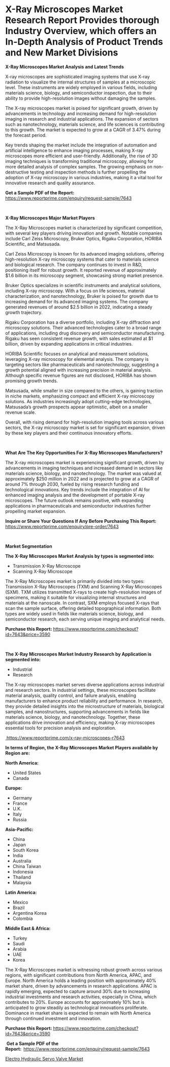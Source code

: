 <p><h1>X-Ray Microscopes Market Research Report Provides thorough Industry Overview, which offers an In-Depth Analysis of Product Trends and New Market Divisions</h1></p><p><strong>X-Ray Microscopes Market Analysis and Latest Trends</strong></p>
<p><p>X-ray microscopes are sophisticated imaging systems that use X-ray radiation to visualize the internal structures of samples at a microscopic level. These instruments are widely employed in various fields, including materials science, biology, and semiconductor inspection, due to their ability to provide high-resolution images without damaging the samples.</p><p>The X-ray microscopes market is poised for significant growth, driven by advancements in technology and increasing demand for high-resolution imaging in research and industrial applications. The expansion of sectors such as nanotechnology, materials science, and life sciences is contributing to this growth. The market is expected to grow at a CAGR of 3.47% during the forecast period. </p><p>Key trends shaping the market include the integration of automation and artificial intelligence to enhance imaging processes, making X-ray microscopes more efficient and user-friendly. Additionally, the rise of 3D imaging techniques is transforming traditional microscopy, allowing for more detailed analysis of complex samples. The growing emphasis on non-destructive testing and inspection methods is further propelling the adoption of X-ray microscopy in various industries, making it a vital tool for innovative research and quality assurance.</p></p>
<p><strong>Get a Sample PDF of the Report:&nbsp;</strong> <a href="https://www.reportprime.com/enquiry/request-sample/7643?utm_campaign=2940&utm_medium=2&utm_source=Github&utm_content=ia&utm_term=19032025&utm_id=x-ray-microscopes">https://www.reportprime.com/enquiry/request-sample/7643</a></p>
<p>&nbsp;</p>
<p><strong>X-Ray Microscopes Major Market Players</strong></p>
<p><p>The X-Ray Microscopes market is characterized by significant competition, with several key players driving innovation and growth. Notable companies include Carl Zeiss Microscopy, Bruker Optics, Rigaku Corporation, HORIBA Scientific, and Matsusada. </p><p>Carl Zeiss Microscopy is known for its advanced imaging solutions, offering high-resolution X-ray microscopy systems that cater to materials science and biological research. The company continues to invest in R&D, positioning itself for robust growth. It reported revenue of approximately $1.6 billion in its microscopy segment, showcasing strong market presence.</p><p>Bruker Optics specializes in scientific instruments and analytical solutions, including X-ray microscopy. With a focus on life sciences, material characterization, and nanotechnology, Bruker is poised for growth due to increasing demand for its advanced imaging systems. The company generated revenues of around $2.5 billion in 2022, indicating a steady growth trajectory.</p><p>Rigaku Corporation has a diverse portfolio, including X-ray diffraction and microscopy solutions. Their advanced technologies cater to a broad range of applications, including drug discovery and semiconductor manufacturing. Rigaku has seen consistent revenue growth, with sales estimated at $1 billion, driven by expanding applications in critical industries.</p><p>HORIBA Scientific focuses on analytical and measurement solutions, leveraging X-ray microscopy for elemental analysis. The company is targeting sectors like pharmaceuticals and nanotechnology, suggesting a growth potential aligned with increasing precision in material analysis. Although specific revenue figures are not disclosed, HORIBA has shown promising growth trends.</p><p>Matsusada, while smaller in size compared to the others, is gaining traction in niche markets, emphasizing compact and efficient X-ray microscopy solutions. As industries increasingly adopt cutting-edge technologies, Matsusada’s growth prospects appear optimistic, albeit on a smaller revenue scale.</p><p>Overall, with rising demand for high-resolution imaging tools across various sectors, the X-ray microscopy market is set for significant expansion, driven by these key players and their continuous innovatory efforts.</p></p>
<p>&nbsp;</p>
<p><strong>What Are The Key Opportunities For X-Ray Microscopes Manufacturers?</strong></p>
<p><p>The X-ray microscopes market is experiencing significant growth, driven by advancements in imaging techniques and increased demand in sectors like materials science, biology, and nanotechnology. The market was valued at approximately $250 million in 2022 and is projected to grow at a CAGR of around 7% through 2030, fueled by rising research funding and technological innovations. Key trends include the integration of AI for enhanced imaging analysis and the development of portable X-ray microscopes. The future outlook remains positive, with expanding applications in pharmaceuticals and semiconductor industries further propelling market expansion.</p></p>
<p><strong>Inquire or Share Your Questions If Any Before Purchasing This Report:</strong> <a href="https://www.reportprime.com/enquiry/pre-order/7643?utm_campaign=2940&utm_medium=2&utm_source=Github&utm_content=ia&utm_term=19032025&utm_id=x-ray-microscopes">https://www.reportprime.com/enquiry/pre-order/7643</a></p>
<p>&nbsp;</p>
<p><strong>Market Segmentation</strong></p>
<p><strong>The X-Ray Microscopes Market Analysis by types is segmented into:</strong></p>
<p><ul><li>Transmission X-Ray Microscope</li><li>Scanning X-Ray Microscope</li></ul></p>
<p><p>The X-Ray Microscopes market is primarily divided into two types: Transmission X-Ray Microscopes (TXM) and Scanning X-Ray Microscopes (SXM). TXM utilizes transmitted X-rays to create high-resolution images of specimens, making it suitable for visualizing internal structures and materials at the nanoscale. In contrast, SXM employs focused X-rays that scan the sample surface, offering detailed topographical information. Both types are widely used in fields like materials science, biology, and semiconductor research, each serving unique imaging and analytical needs.</p></p>
<p><strong>Purchase this Report:&nbsp;</strong><a href="https://www.reportprime.com/checkout?id=7643&price=3590&utm_campaign=2940&utm_medium=2&utm_source=Github&utm_content=ia&utm_term=19032025&utm_id=x-ray-microscopes">https://www.reportprime.com/checkout?id=7643&price=3590</a></p>
<p>&nbsp;</p>
<p><strong>The X-Ray Microscopes Market Industry Research by Application is segmented into:</strong></p>
<p><ul><li>Industrial</li><li>Research</li></ul></p>
<p><p>The X-ray microscopes market serves diverse applications across industrial and research sectors. In industrial settings, these microscopes facilitate material analysis, quality control, and failure analysis, enabling manufacturers to enhance product reliability and performance. In research, they provide detailed insights into the microstructure of materials, biological samples, and nanostructures, supporting advancements in fields like materials science, biology, and nanotechnology. Together, these applications drive innovation and efficiency, making X-ray microscopes essential tools for precision analysis and exploration.</p></p>
<p><a href="https://www.reportprime.com/x-ray-microscopes-r7643?utm_campaign=2940&utm_medium=2&utm_source=Github&utm_content=ia&utm_term=19032025&utm_id=x-ray-microscopes">&nbsp;https://www.reportprime.com/x-ray-microscopes-r7643</a></p>
<p><strong>In terms of Region, the X-Ray Microscopes Market Players available by Region are:</strong></p>
<p>
    <p> <strong> North America: </strong>
        <ul>
            <li>United States</li>
            <li>Canada</li>
        </ul>
        </p> 
    <p> <strong> Europe: </strong>
        <ul>
            <li>Germany</li>
            <li>France</li>
            <li>U.K.</li>
            <li>Italy</li>
            <li>Russia</li>
        </ul>
        </p> 
    <p> <strong> Asia-Pacific: </strong>
        <ul>
            <li>China</li>
            <li>Japan</li>
            <li>South Korea</li>
            <li>India</li>
            <li>Australia</li>
            <li>China Taiwan</li>
            <li>Indonesia</li>
            <li>Thailand</li>
            <li>Malaysia</li>
        </ul>
        </p> 
    <p> <strong> Latin America: </strong>
        <ul>
            <li>Mexico</li>
            <li>Brazil</li>
            <li>Argentina Korea</li>
            <li>Colombia</li>
        </ul>
        </p> 
    <p> <strong> Middle East & Africa: </strong>
        <ul>
            <li>Turkey</li>
            <li>Saudi</li>
            <li>Arabia</li>
            <li>UAE</li>
            <li>Korea</li>
        </ul>
    </p>
    </p>
<p><p>The X-Ray Microscopes market is witnessing robust growth across various regions, with significant contributions from North America, APAC, and Europe. North America holds a leading position with approximately 40% market share, driven by advancements in research applications. APAC is rapidly emerging, expected to capture around 30% due to increasing industrial investments and research activities, especially in China, which contributes to 20%. Europe accounts for approximately 10% but is anticipated to grow steadily as technological innovations proliferate. Dominance in market share is expected to remain with North America through continued investment and innovation.</p></p>
<p><strong>Purchase this Report: </strong><a href="https://www.reportprime.com/checkout?id=7643&price=3590&utm_campaign=2940&utm_medium=2&utm_source=Github&utm_content=ia&utm_term=19032025&utm_id=x-ray-microscopes">https://www.reportprime.com/checkout?id=7643&price=3590</a></p>
<p>&nbsp;<strong>Get a Sample PDF of the Report:&nbsp;&nbsp;</strong><a href="https://www.reportprime.com/enquiry/request-sample/7643?utm_campaign=2940&utm_medium=2&utm_source=Github&utm_content=ia&utm_term=19032025&utm_id=x-ray-microscopes">https://www.reportprime.com/enquiry/request-sample/7643</a></p>
<p><strong></strong></p>
<p><p><a href="https://github.com/ashepherd82/Market-Research-Report-List-7/blob/main/electro-hydraulic-servo-valve-market.md?utm_campaign=2940&utm_medium=2&utm_source=Github&utm_content=ia&utm_term=19032025&utm_id=x-ray-microscopes">Electro Hydraulic Servo Valve Market</a></p></p>